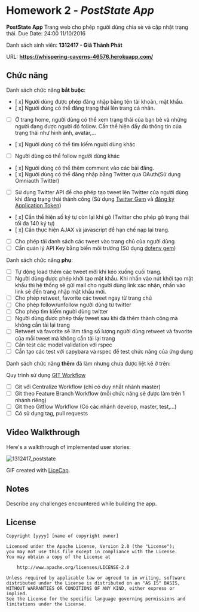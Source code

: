 # Homework 2 - *PostState App*

**PostState App** Trang web cho phép người dùng chia sẻ và cập nhật trạng thái. Due Date: 24:00 11/10/2016

Danh sách sinh viên: **1312417 - Giã Thành Phát**

URL: **https://whispering-caverns-46576.herokuapp.com/**

## Chức năng

Danh sách chức năng **bắt buộc**:

* [ x] Người dùng được phép đăng nhập bằng tên tài khoản, mật khẩu.
* [ x] Người dùng có thể đăng trạng thái lên trang cá nhân.
* [ ] Ở trang home, người dùng có thể xem trạng thái của bạn bè và những người đang được người đó follow. Cần thể hiện đầy đủ thông tin của trạng thái như hình ảnh, avatar,...
* [ x] Người dùng có thể tìm kiếm người dùng khác
* [ ] Người dùng có thể follow người dùng khác
* [ x] Người dùng có thể thêm comment vào các bài đăng.
* [ x] Người dùng có thể đăng nhập bằng Twitter qua OAuth(Sử dụng Omniauth Twitter)
* [ ] Sử dụng Twitter API để cho phép tạo tweet lên Twitter của người dùng khi đăng trạng thái thành công (Sử dụng [Twitter Gem](https://github.com/sferik/twitter) và [đăng ký Application Token](https://apps.twitter.com))
* [ x] Cần thể hiện số ký tự còn lại khi gõ (Twitter cho phép gõ trạng thái tối đa 140 ký tự)
* [ x] Cần thực hiện AJAX và javascript để hạn chế nạp lại trang.
* [ ] Cho phép tải danh sách các tweet vào trang chủ của người dùng
* [ ] Cần quản lý API Key bằng biến môi trường (Sử dụng [dotenv gem](https://github.com/bkeepers/dotenv))

Danh sách chức năng **phụ**:

* [ ] Tự động load thêm các tweet mới khi kéo xuống cuối trang.
* [ ] Người dùng được phép khởi tạo mật khẩu. Khi nhấn vào nút khởi tạo mật khẩu thì hệ thống sẽ gửi mail cho người dùng link xác nhận, nhấn vào link sẽ đến trang nhập mật khẩu mới.
* [ ] Cho phép retweet, favorite các tweet ngay từ trang chủ
* [ ] Cho phép follow/unfollow người dùng từ twitter
* [ ] Cho phép tìm kiếm người dùng twitter
* [ ] Người dùng được phép thấy tweet sau khi đã thêm thành công mà không cần tải lại trang
* [ ] Retweet và favorite sẽ làm tăng số lượng người dùng retweet và favorite của mỗi tweet mà không cần tải lại trang
* [ ] Cần test các model validation với rspec
* [ ] Cần tạo các test với capybara và rspec để test chức năng của ứng dụng

Danh sách chức năng **thêm** đã làm nhưng chưa được liệt kê ở trên:


Quy trình sử dụng [GIT Workflow](https://www.atlassian.com/git/tutorials/comparing-workflows/)
* [ ] Git với Centralize Workflow (chỉ có duy nhất nhánh master)
* [ ] Git theo Feature Branch Workflow (mỗi chức năng sẽ được làm trên 1 nhánh riêng)
* [ ] Git theo Gitflow Workflow (Có các nhánh develop, master, test,...)
* [ ] Có sử dụng tag, pull requests

## Video Walkthrough

Here's a walkthrough of implemented user stories:

![1312417_poststate](https://cloud.githubusercontent.com/assets/16373591/19279463/bc091c40-900b-11e6-824b-360dead6294a.gif)

GIF created with [LiceCap](http://www.cockos.com/licecap/).

## Notes

Describe any challenges encountered while building the app.

## License

    Copyright [yyyy] [name of copyright owner]

    Licensed under the Apache License, Version 2.0 (the "License");
    you may not use this file except in compliance with the License.
    You may obtain a copy of the License at

        http://www.apache.org/licenses/LICENSE-2.0

    Unless required by applicable law or agreed to in writing, software
    distributed under the License is distributed on an "AS IS" BASIS,
    WITHOUT WARRANTIES OR CONDITIONS OF ANY KIND, either express or implied.
    See the License for the specific language governing permissions and
    limitations under the License.
